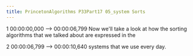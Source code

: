 ```yaml
---
title: PrincetonAlgorithms P33Part17 05_system Sorts
---
```


1
00:00:00,000 --> 00:00:06,799
Now we'll take a look at how the sorting algorithms that we talked about are expressed in the

2
00:00:06,799 --> 00:00:10,640
systems that we use every day.

